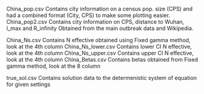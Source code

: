 China_pop.csv Contains city information on a census pop. size (CPS) and had a combined format (City, CPS) to make some plotting easier.
China_pop2.csv Contains city information on CPS, distance to Wuhan, I_max and R_infinity
Obtained from the main outbreak data and Wikipedia.

China_Ns.csv Contains N effective obtained using Fixed gamma method, look at the 4th column
China_Ns_lower.csv Contains lower CI N effective, look at the 4th column
China_Ns_upper.csv Contains upper CI N effective, look at the 4th column
China_Betas.csv Contains betas obtained from Fixed gamma method, look at the 8 column

true_sol.csv Contains solution data to the determenistic system of equation for given settings
